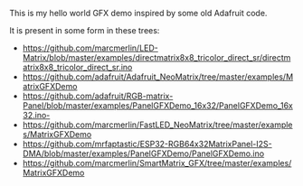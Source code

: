 This is my hello world GFX demo inspired by some old Adafruit code.

It is present in some form in these trees:
* https://github.com/marcmerlin/LED-Matrix/blob/master/examples/directmatrix8x8_tricolor_direct_sr/directmatrix8x8_tricolor_direct_sr.ino
* https://github.com/adafruit/Adafruit_NeoMatrix/tree/master/examples/MatrixGFXDemo
* https://github.com/adafruit/RGB-matrix-Panel/blob/master/examples/PanelGFXDemo_16x32/PanelGFXDemo_16x32.ino-
* https://github.com/marcmerlin/FastLED_NeoMatrix/tree/master/examples/MatrixGFXDemo
* https://github.com/mrfaptastic/ESP32-RGB64x32MatrixPanel-I2S-DMA/blob/master/examples/PanelGFXDemo/PanelGFXDemo.ino
* https://github.com/marcmerlin/SmartMatrix_GFX/tree/master/examples/MatrixGFXDemo
